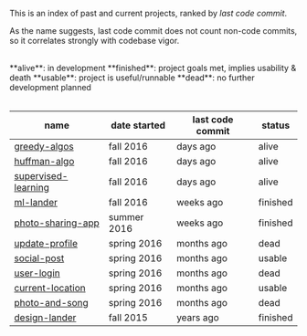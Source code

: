This is an index of past and current projects, ranked by *last code commit*. 

As the name suggests, last code commit does not count non-code commits, so it correlates strongly with codebase vigor.

<br>
**alive**: in development  
**finished**: project goals met, implies usability & death  
**usable**: project is useful/runnable  
**dead**: no further development planned
<br><br>

| name | date started | last code commit | status | 
| ---- | --------- | ---- | --------- | 
| [greedy-algos](https://github.com/samputnam/haskell) | fall 2016 | days ago | alive |
| [huffman-algo](https://github.com/samputnam/scala) | fall 2016 | days ago | alive |
| [supervised-learning](https://github.com/samputnam/kaggle-r) | fall 2016 | days ago | alive |
| [ml-lander](https://github.com/samputnam/vahula) | fall 2016 | weeks ago | finished |
| [photo-sharing-app](https://github.com/samputnam/wings) | summer 2016 | weeks ago | finished |
| [update-profile](https://github.com/samputnam/one) | spring 2016 | months ago| dead |
| [social-post](https://github.com/samputnam/share) | spring 2016 | months ago | usable |
| [user-login](https://github.com/samputnam/homesafe) | spring 2016 | months ago | dead |
| [current-location](https://github.com/dartmouth-entrepreneurial-network/ware) | spring 2016 | months ago | usable |
| [photo-and-song](https://github.com/dartmouth-entrepreneurial-network/generic) | spring 2016 | months ago | dead |
| [design-lander](https://github.com/samputnam/putnamholson) | fall 2015 | years ago | finished |


